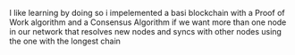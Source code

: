
I like learning by doing so i impelemented a basi blockchain with a Proof of Work algorithm and a Consensus Algorithm 
if we want more than one node in our network that resolves new nodes and syncs with other nodes using the one with the longest chain 

